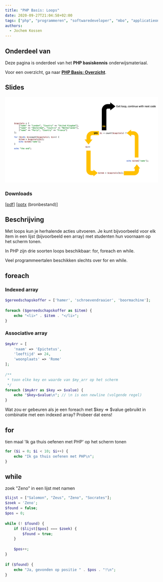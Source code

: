 ```yaml
---
title: "PHP Basis: Loops"
date: 2020-09-27T21:04:58+02:00
tags: ["php", "programmeren", "softwaredeveloper", "mbo", "applicatieontwikkelaar"]
authors:
  - Jochem Kossen
---
```


## Onderdeel van
Deze pagina is onderdeel van het **PHP basiskennis**
onderwijsmateriaal.

Voor een overzicht, ga naar **[PHP Basis: Overzicht](../php-basis)**.

## Slides

![For loop](php-basis-loop-1.png)

### Downloads

[[pdf](php-basis-loop.pdf)] [[pptx](php-basis-loop.pptx) (bronbestand)]

## Beschrijving

Met loops kun je herhalende acties uitvoeren. Je kunt bijvoorbeeld voor elk item in een lijst (bijvoorbeeld een array) met studenten hun voornaam op het scherm tonen.

In PHP zijn drie soorten loops beschikbaar: for, foreach en while.

Veel programmeertalen beschikken slechts over for en while.


## foreach
### Indexed array

```php
$gereedschapskoffer = ['hamer', 'schroevendraaier', 'boormachine'];

foreach ($gereedschapskoffer as $item) {
    echo "<li>" . $item . "</li>";
}
```

### Associative array 

```php
$myArr = [
    'naam' => 'Epictetus',
    'leeftijd' => 24,
    'woonplaats' => 'Rome'
];

/**
 * toon elke key en waarde van $my_arr op het scherm
 */
foreach ($myArr as $key => $value) {
    echo "$key=$value\n"; // \n is een newline (volgende regel)
}
```

Wat zou er gebeuren als je een foreach met $key => $value gebruikt in combinatie met een indexed array? Probeer dat eens!

## for

tien maal 'Ik ga thuis oefenen met PHP' op het scherm tonen

```php
for ($i = 0; $i < 10; $i++) {
    echo "Ik ga thuis oefenen met PHP\n";
}
```

## while

zoek "Zeno" in een lijst met namen

```php
$lijst = ["Salomon", "Zeus", "Zeno", "Socrates"];
$zoek = 'Zeno';
$found = false;
$pos = 0;

while (! $found) {
    if ($lijst[$pos] === $zoek) {
        $found = true;
    }

    $pos++;
}

if ($found) {
    echo "Ja, gevonden op positie " . $pos . "!\n";
}
```